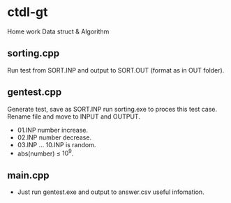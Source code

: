 # ctdl-gt
Home work Data struct &amp; Algorithm

## sorting.cpp

Run test from SORT.INP and output to SORT.OUT (format as in OUT folder).

## gentest.cpp

Generate test, save as SORT.INP run sorting.exe to proces this test case. Rename file and move to INPUT and OUTPUT.

- 01.INP number increase.
- 02.INP number decrease.
- 03.INP $\dots$ 10.INP is random.
- abs(number) $\leq$ $10^9$.

## main.cpp

- Just run gentest.exe and output to answer.csv useful infomation.
